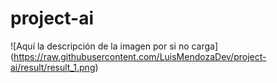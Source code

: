 ﻿# project-ai
<span>![</span><span>Aquí la descripción de la imagen por si no carga</span><span>]</span><span>(</span><span>https://raw.githubusercontent.com/LuisMendozaDev/project-ai/result/result_1.png</span><span>)</span>

